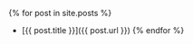 <link rel="shortcut icon" href="{{ site.baseurl }}/assets/favicon.ico">

<style>header{ border-right: 2px solid #267CB9; }</style>

{% for post in site.posts %}
- [{{ post.title }}]({{ post.url }})
{% endfor %}